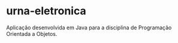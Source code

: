 # urna-eletronica
Aplicação desenvolvida em Java para a disciplina de Programação Orientada a Objetos.
